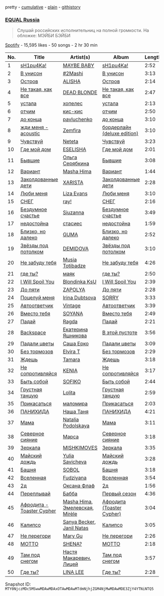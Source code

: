 pretty - [cumulative](/playlists/cumulative/37i9dQZF1DWWgdl6IRdIlO.md) - [plain](/playlists/plain/37i9dQZF1DWWgdl6IRdIlO) - [githistory](https://github.githistory.xyz/mackorone/spotify-playlist-archive/blob/main/playlists/plain/37i9dQZF1DWWgdl6IRdIlO)

### [EQUAL Russia](https://open.spotify.com/playlist/37i9dQZF1DWWgdl6IRdIlO)

> Слушай российских исполнительниц на полной громкости\. На обложке: МЭЙБИ БЭЙБИ

[Spotify](https://open.spotify.com/user/spotify) - 15,595 likes - 50 songs - 2 hr 30 min

| No. | Title | Artist(s) | Album | Length |
|---|---|---|---|---|
| 1 | [sH1pu4Ka!](https://open.spotify.com/track/4qCkNfUHMaytUMZwsyiweL) | [MAYBE BABY](https://open.spotify.com/artist/2u3ZpvdeLOLg3mIvQg0jZh) | [sH1pu4Ka!](https://open.spotify.com/album/2hLRWCM0HqQXly8JLjVAby) | 2:52 |
| 2 | [В унисон](https://open.spotify.com/track/5Eyt8FwM1VBzwbcjEIaid8) | [\#2Mashi](https://open.spotify.com/artist/1vRQhduO7bDkd6cAS6c3td) | [В унисон](https://open.spotify.com/album/5nP3f6QAeSAcDQezL3hUJq) | 3:13 |
| 3 | [Остров](https://open.spotify.com/track/0ZMNhGwsfnSDJ0adIlNvIK) | [ALISHA](https://open.spotify.com/artist/5GTF5TBNqffc69tPFDL0ow) | [Остров](https://open.spotify.com/album/1pVTH6FC7ryv6RuMal5S1K) | 2:14 |
| 4 | [Не такая, как все](https://open.spotify.com/track/2VghWPO0zXgTpKL7GyUGOD) | [DEAD BLONDE](https://open.spotify.com/artist/4k0dbhJImJWSJf9PsH7H3z) | [Не такая, как все](https://open.spotify.com/album/3hepAd4ZomGzT3O6UKYAfu) | 2:47 |
| 5 | [устала](https://open.spotify.com/track/6qrbTz8hYdQBPQkSHn8Erb) | [хопелес](https://open.spotify.com/artist/1v4wms26XaAyPCGTCx5TvN) | [устала](https://open.spotify.com/album/52OgYWZBpUOLmSJxlwjZVv) | 2:13 |
| 6 | [отчим](https://open.spotify.com/track/45DZOgaB4fGbUHCzMBT6go) | [кис\-кис](https://open.spotify.com/artist/4jIvmo6hfAQ04NSOWPVVA3) | [отчим](https://open.spotify.com/album/0Ze2B3JjY6Ih691ChMRglj) | 2:50 |
| 7 | [до конца](https://open.spotify.com/track/2kMkBStkAGugmIbMWpFtFh) | [pavluchenko](https://open.spotify.com/artist/47XSGk1RwnHO6QkndyePiv) | [до конца](https://open.spotify.com/album/4rLyLdoAPLQqhB6N8MRseJ) | 3:10 |
| 8 | [жди меня \- acoustic](https://open.spotify.com/track/4E5kyBeWMcdDZfbw6KQ7O3) | [Zemfira](https://open.spotify.com/artist/6oO3QiWdVj5FZQwbdRtsRh) | [бордерлайн \(deluxe edition\)](https://open.spotify.com/album/4FRw1QQVYpXhjr8rFdYGNC) | 3:10 |
| 9 | [Чувствуй](https://open.spotify.com/track/3uBhqVKhAM1dkVAFlxGrKm) | [Neteta](https://open.spotify.com/artist/6TerVcfjJhGNUqZYeXuNg9) | [Чувствуй](https://open.spotify.com/album/5jIIsrEozUu2LwR9H4o1HT) | 3:23 |
| 10 | [Где мой дом](https://open.spotify.com/track/7ne4D53Ijmtyh1VeFwTGgc) | [ESELISHA](https://open.spotify.com/artist/5bNRVyulb3jLRbGj5zfRHE) | [Где мой дом](https://open.spotify.com/album/49d7aFOPkwK0ylc3neJkio) | 2:01 |
| 11 | [Бывшие](https://open.spotify.com/track/73y1sIyjM3jsIcIV4ZvtHi) | [Ольга Серябкина](https://open.spotify.com/artist/1Hd2ZcCOUCR5U1xDTbpDv8) | [Бывшие](https://open.spotify.com/album/1JTQ8miX1fYgz32ZGt7Qxf) | 3:08 |
| 12 | [Вариант](https://open.spotify.com/track/5dkhUB8MQ3Kuq6eRXiGSNX) | [Masha Hima](https://open.spotify.com/artist/3vAwYeWQvUFopemqRp7yHC) | [Вариант](https://open.spotify.com/album/3OJx0csUJvbNMsHiqjg7wA) | 1:44 |
| 13 | [Заколдованные дети](https://open.spotify.com/track/54bR2OSMydg7sYBOlyh9F0) | [XARISTA](https://open.spotify.com/artist/5yxsMZdRUQtcRNGbQFX4zX) | [Заколдованные дети](https://open.spotify.com/album/3fc9iyHqQaJb9NLECLElMm) | 2:28 |
| 14 | [Люби меня](https://open.spotify.com/track/0TffTqg1HFkW0st05AE95h) | [Liza Evans](https://open.spotify.com/artist/34uLjhAZJbOcYI3pHkpSvD) | [Люби меня](https://open.spotify.com/album/1wwmoO7eocQU4BJ2rFYWa3) | 3:10 |
| 15 | [СНЕГ](https://open.spotify.com/track/5xG3Lp7ODP0JZAntUKgGF8) | [ray!](https://open.spotify.com/artist/2Jf52uY8zUMsVMWeeMNnPg) | [СНЕГ](https://open.spotify.com/album/7g29IiXtbmOQoBuu8M9n5a) | 2:16 |
| 16 | [Бездумное счастье](https://open.spotify.com/track/4eKTrAGDAcShxiQO0p3yki) | [Siuzanna](https://open.spotify.com/artist/6Gk9dBiOslC7BfljIWmzj2) | [Бездумное счастье](https://open.spotify.com/album/4O0uUU0Z4QYkWqrItvNYUD) | 3:49 |
| 17 | [недостойна](https://open.spotify.com/track/2kGffPWC5xzQkh7H6xRc1x) | [стасиес](https://open.spotify.com/artist/1X883sJte9EVh1xi99Oo0a) | [недостойна](https://open.spotify.com/album/6SkFhhkHVWJPX87yUgiDMZ) | 1:59 |
| 18 | [Близко, но далеко](https://open.spotify.com/track/3VcNgBvF13DMlEDar5QyNo) | [GUMA](https://open.spotify.com/artist/4yFkTmeaCYPBuKpzaEHelE) | [Близко, но далеко](https://open.spotify.com/album/7Gz4Qp9lwiVRIwMaPWYYxb) | 2:52 |
| 19 | [Звёзды под потолком](https://open.spotify.com/track/0WmQsZi8Yt9CvDv6Q24E8h) | [DEMIDOVA](https://open.spotify.com/artist/56qKU9ShDSMUiBX9niUQGx) | [Звёзды под потолком](https://open.spotify.com/album/4IcQu2gk8aDQIkztBsJjLo) | 3:10 |
| 20 | [Не забуду тебя](https://open.spotify.com/track/6cFY5eyzFASE0Xx9Ne4SQJ) | [Musia Totibadze](https://open.spotify.com/artist/1BwdRE3agFM87VCeaOFPYY) | [Не забуду тебя](https://open.spotify.com/album/4PAEJ3js12IRzsANtMdfHh) | 4:26 |
| 21 | [где ты?](https://open.spotify.com/track/3SNLm3S6dwliRiOw1lU1Ca) | [маяк](https://open.spotify.com/artist/4PH4w4caAGD8MlbPlrbsk2) | [где ты?](https://open.spotify.com/album/1KMiSbLLMpJ7tKj1Rpd8GK) | 2:50 |
| 22 | [I Will Spoil You](https://open.spotify.com/track/698dymlarAbdCxMWMrFdzY) | [Blondinka KsU](https://open.spotify.com/artist/1g9pzRy0QLdhIXSe4N811p) | [I Will Spoil You](https://open.spotify.com/album/6EWBuElsfi8PUtzfQNRiiy) | 2:39 |
| 23 | [До пяти](https://open.spotify.com/track/5B372MdovXPG9e8GVBo7eI) | [ZAPOLYA](https://open.spotify.com/artist/55zK8WpUcGbdvtU7Apjeb7) | [До пяти](https://open.spotify.com/album/3Fn9Yb5napn8rIA9mAXaLW) | 2:28 |
| 24 | [Поцелуй меня](https://open.spotify.com/track/3Zh6s76ClYIEhh31I8K8zr) | [Irina Dubtsova](https://open.spotify.com/artist/674TqX6581VEbWnsUcmo1L) | [SORRY](https://open.spotify.com/album/7j1erg9qyeQfYipVuKej5E) | 3:33 |
| 25 | [Автоответчик](https://open.spotify.com/track/7aqGnla7LXUIfc2SqImSF7) | [Vintage](https://open.spotify.com/artist/1I8yEn0RSxacRvLxd8N56a) | [Автоответчик](https://open.spotify.com/album/6GT84DyYWNKhMBz2EVGWrs) | 3:39 |
| 26 | [Вместо тебя](https://open.spotify.com/track/2TG2ZJaqOIp4hJPRjsmyWD) | [SOYANA](https://open.spotify.com/artist/3sbMONpKuOCellG9pze0mY) | [Вместо тебя](https://open.spotify.com/album/385hWPFt9FkPC4PG3y188p) | 2:49 |
| 27 | [Падай](https://open.spotify.com/track/3u435nnECKIRv1x8P4LgXC) | [Ragda](https://open.spotify.com/artist/4HMnJfsdLJSg6AJSYZvEKo) | [Падай](https://open.spotify.com/album/0vOXEnESqyrl90y72Z9Sn5) | 2:21 |
| 28 | [Backspace](https://open.spotify.com/track/1MR8hu5LjZZ7OTY8rBkwkF) | [Екатерина Яшникова](https://open.spotify.com/artist/0FzHzyaGrIdgqgtSQG2sQR) | [В этой пустоте](https://open.spotify.com/album/4Lw8lq44UJ73sl6Z0PFo1o) | 3:56 |
| 29 | [Падали цветы](https://open.spotify.com/track/6CC1awqhuIRmheotRPffxS) | [Саша Ерко](https://open.spotify.com/artist/4MtGCOyLmEFionvEPIFRop) | [Падали цветы](https://open.spotify.com/album/4pUf4QBH10tL0k4gBlaGCw) | 3:09 |
| 30 | [Без тормозов](https://open.spotify.com/track/23CMX7Xp6JlVzqpCLdF6ZJ) | [Elvira T](https://open.spotify.com/artist/3PeKpauNvOYx4WFMQ6vQOY) | [Без тормозов](https://open.spotify.com/album/70upZq19rqm2hE8f4zz9LR) | 2:29 |
| 31 | [Ждешь](https://open.spotify.com/track/7FuVt8ZjXMlumRYmpZyW4G) | [Tamara](https://open.spotify.com/artist/6OFweLPSS25KploSiJbQpl) | [Ждешь](https://open.spotify.com/album/2TWxCdBaHpKJqT5rg8tWx1) | 3:18 |
| 32 | [Не сопротивляйся](https://open.spotify.com/track/4TD1jLssGUZyGJtbjw3wQm) | [KENIA](https://open.spotify.com/artist/11XBY7CcY2ZJ05F8p8buOR) | [Не сопротивляйся](https://open.spotify.com/album/2wFFlp7F0IVyjKwxViDihg) | 3:17 |
| 33 | [Быть собой](https://open.spotify.com/track/6MbB9wH55veH3YEt1UIHSu) | [SOFIKO](https://open.spotify.com/artist/7LX4W3ynLzA18HZFqPNhLH) | [Быть собой](https://open.spotify.com/album/2w0chOJoPd2PbXh8uA1jiQ) | 2:44 |
| 34 | [Грустная танцую](https://open.spotify.com/track/3Zss68qI1lzz6tmXDD5PhB) | [Lolita](https://open.spotify.com/artist/5JdGGCCPo07UPcbg27cQXT) | [Грустная танцую](https://open.spotify.com/album/0DVuWkkMme2nNIamn2fZxN) | 2:59 |
| 35 | [Прикасаться](https://open.spotify.com/track/6gO294jTwHZUyxNzuT7nWo) | [маломира](https://open.spotify.com/artist/7ovJAYdDLNiFVx0solMSH7) | [Прикасаться](https://open.spotify.com/album/3rsasTiuaJTcQevwFZcvl3) | 2:03 |
| 36 | [ПАНИХИДА](https://open.spotify.com/track/6yAtlXf6vlKj9Q0ehN2Q1u) | [Наша Таня](https://open.spotify.com/artist/1OJCP0hgd8wEoUDGiI3LfV) | [ПАНИХИДА](https://open.spotify.com/album/546wdJBOyCnIzQ1j2rF4DZ) | 4:21 |
| 37 | [Мама](https://open.spotify.com/track/0B9b4fJTgJ7Zh7av3xSLNj) | [Natalia Podolskaya](https://open.spotify.com/artist/6Koven2Ua78bOqgin2itz6) | [Мама](https://open.spotify.com/album/0p1lMew8U002DktMdPct72) | 3:11 |
| 38 | [Северное сияние](https://open.spotify.com/track/2vXffHLCwhgAvcE5ghb1HI) | [Марса](https://open.spotify.com/artist/5soG5WuV8BRVMrQbG7z4Yv) | [Северное сияние](https://open.spotify.com/album/3qC5VschOsMEi7Ndf9m4bi) | 3:18 |
| 39 | [Зеркала](https://open.spotify.com/track/7iDEvBlR7Ch9Ku2R3l7O6i) | [MISHKIMOVES](https://open.spotify.com/artist/3tPi8PgEaRRBE1KImqZJXY) | [Зеркала](https://open.spotify.com/album/57MQIdmNuNgw9Kxm2PU6h1) | 3:35 |
| 40 | [Майский дождь](https://open.spotify.com/track/0PbIIAwVAd6PQ3wV31BD2w) | [Yulia Savicheva](https://open.spotify.com/artist/0Y5iFEqyfy3mNg09ZC6b5t) | [Майский дождь](https://open.spotify.com/album/4diRitERG1CkmF95MMzgOc) | 3:28 |
| 41 | [Башня](https://open.spotify.com/track/4dCc96dXhk4pvVMuU8yK2m) | [SOBOL](https://open.spotify.com/artist/1OAPRgd2581QUMHpg0lC2t) | [Башня](https://open.spotify.com/album/5L4gz3YpMk3iLwYg8dwZbF) | 3:18 |
| 42 | [Вселенная](https://open.spotify.com/track/2rJ26bMwzJR4cSVTZ75p0n) | [Fudziyana](https://open.spotify.com/artist/0RZmxa22ZGb3Oy2MtcJpt0) | [Вселенная](https://open.spotify.com/album/1LSIPaRYgazYN2ybq2wn0P) | 3:54 |
| 43 | [2д](https://open.spotify.com/track/7byvrjGEaOlKCdDqeI5Kco) | [Оксана Флаф](https://open.spotify.com/artist/6XAuCG7HrxLww6DCREuA9T) | [2д](https://open.spotify.com/album/5O6SgtiYLClfJoseMIxPW7) | 1:56 |
| 44 | [Переплывай](https://open.spotify.com/track/6jeskuwZLHSGhr5tze71Xu) | [Бабба](https://open.spotify.com/artist/3JF6hq3WmiadHDgoqRuZSl) | [Первый сезон](https://open.spotify.com/album/42WyW1BEqBBpovmratQHYQ) | 4:36 |
| 45 | [Афродита \- Toaster Cypher](https://open.spotify.com/track/35p4nSbqMuvpeAebniwVp6) | [Masha Hima](https://open.spotify.com/artist/3vAwYeWQvUFopemqRp7yHC), [Эмелевская](https://open.spotify.com/artist/3WV6GB9wjzJmBLidKPBsvh), [Mirèle](https://open.spotify.com/artist/62Vu8AC36ARldmNIaJ7f7K) | [Афродита \(Toaster Cypher\)](https://open.spotify.com/album/6Twv8Ty5J9VwbmfTejExBF) | 3:04 |
| 46 | [Калипсо](https://open.spotify.com/track/21FlXcZ1q0hBdWpq49Iry4) | [Sanya Becker](https://open.spotify.com/artist/1VSzjEyYMPYO0qychXwLhV), [Janil Natas](https://open.spotify.com/artist/2c2aBdKm2vWkfAAi4IIYaF) | [Калипсо](https://open.spotify.com/album/23XkhoyP2B9qXl8ysKosl3) | 3:05 |
| 47 | [Не перегори](https://open.spotify.com/track/3GmF8i3Q5d9a2j28bV3PjV) | [Mary Gu](https://open.spotify.com/artist/5w98ILth0uq2xi2am1vu5g) | [Не перегори](https://open.spotify.com/album/3KgIMbfzbRY9niPPoU6mNi) | 2:26 |
| 48 | [MOTTO](https://open.spotify.com/track/1bRcxSv2glAHWH5EVBdDr3) | [SHENA?](https://open.spotify.com/artist/68M5xxqt7LiGhLbVjsvF9R) | [MOTTO](https://open.spotify.com/album/4DjtNM8dFH1eNeZDf6abbG) | 2:18 |
| 49 | [Там под снегом](https://open.spotify.com/track/3on433UZgB31I9xq7ozKmr) | [Настя Макаревич](https://open.spotify.com/artist/1xSWQKxoh4uyqK38TqbILK), [Лицей](https://open.spotify.com/artist/1CwZuD2FTtEGKBIKYyuBPZ) | [Там под снегом](https://open.spotify.com/album/0n4SB3HDIgszwtDCOm42lv) | 3:57 |
| 50 | [Где ты?](https://open.spotify.com/track/3MFGEmHB4x74ayjnJH9pA5) | [LINA LEE](https://open.spotify.com/artist/4Yh961o1U6CBuvhRhpnx9K) | [Где ты?](https://open.spotify.com/album/1NLmnueUUtMy0uX14YxVCW) | 2:28 |

Snapshot ID: `MTY0NjczMDc5MSwwMDAwMDAxOTAwMDAwMTdmNjhjZGM4NjMwMDAwMDE3ZjY4YTNiNTQ5`